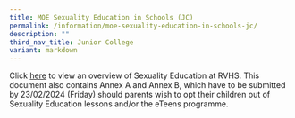 ```yaml
---
title: MOE Sexuality Education in Schools (JC)
permalink: /information/moe-sexuality-education-in-schools-jc/
description: ""
third_nav_title: Junior College
variant: markdown
---
```

Click [here](/files/2024_Info_on_SEd_for_schs_website__JCMI_.pdf) to view an overview of Sexuality Education at RVHS. This document also contains Annex A and Annex B, which have to be submitted by 23/02/2024 (Friday) should parents wish to opt their children out of Sexuality Education lessons and/or the eTeens programme.